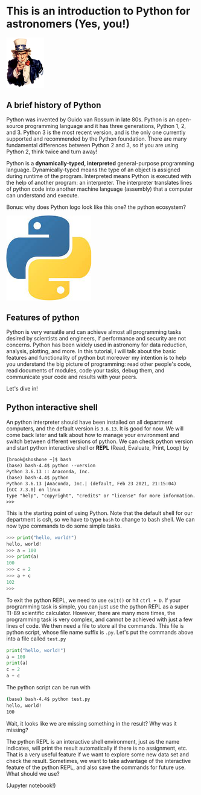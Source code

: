 # This is an introduction to Python for astronomers (Yes, you!)

<img src="./images/Uncle_Sam.png" alt="sam" width=100/>

## A brief history of Python

Python was invented by Guido van Rossum in late 80s. Python is an open-source programming language and it has three generations, Python 1, 2, and 3. Python 3 is the most recent version, and is the only one currently supported and recommended by the Python foundation. There are many fundamental differences between Python 2 and 3, so if you are using Python 2, think twice and turn away! 

Python is a __dynamically-typed, interpreted__ general-purpose programming language. Dynamically-typed means the type of an object is assigned during runtime of the program. Interpreted means Python is executed with the help of another program: an interpreter. The interpreter translates lines of python code into another machine language (assembly) that a computer can understand and execute.


Bonus: why does Python logo look like this one? the python ecosystem? 

![snake](images/download.jpg)

## Features of python

Python is very versatile and can achieve almost all programming tasks desired by scientists and engineers, if performance and security are not concerns. Python has been widely used in astronomy for data reduction, analysis, plotting, and more. In this tutorial, I will talk about the basic features and functionality of python but moreover my intention is to help you understand the big picture of programming: read other people's code, read documents of modules, code your tasks, debug them, and communicate your code and results with your peers.

Let's dive in!

## Python interactive shell

An python interpreter should have been installed on all department computers, and the default version is `3.6.13`. It is good for now. 
We will come back later and talk about how to manage your environment and switch between different versions of python. We can check python version and start python interactive shell or **REPL** (Read, Evaluate, Print, Loop) by 

```shell
[brook@shoshone ~]$ bash
(base) bash-4.4$ python --version
Python 3.6.13 :: Anaconda, Inc.
(base) bash-4.4$ python
Python 3.6.13 |Anaconda, Inc.| (default, Feb 23 2021, 21:15:04)
[GCC 7.3.0] on linux
Type "help", "copyright", "credits" or "license" for more information.
>>>
```
This is the starting point of using Python. Note that the default shell for our department is csh, so we have to type `bash` to change to bash shell. We can now type commands to do some simple tasks.

```python
>>> print("hello, world!")
hello, world!
>>> a = 100
>>> print(a)
100
>>> c = 2
>>> a + c
102
>>>
```

To exit the python REPL, we need to use `exit()` or hit `ctrl + D`. If your programming task is simple, you can just use the python REPL as a super TI-89 scientific calculator. However, there are many more times, the programming task is very complex, and cannot be achieved with just a few lines of code. We then need a file to store all the commands. This file is python script, whose file name suffix is `.py`. Let's put the commands above into a file called `test.py`

```python
print("hello, world!")
a = 100
print(a)
c = 2
a + c
```

The python script can be run with

```bash
(base) bash-4.4$ python test.py
hello, world!
100
```

Wait, it looks like we are missing something in the result? Why was it missing? 

The python REPL is an interactive shell environment, just as the name indicates, will print the result automatically if there is no assignment, etc. That is a very useful feature if we want to explore some new data set and check the result.
Sometimes, we want to take advantage of the interactive feature of the python REPL, and also save the commands for future use. What should we use? 

(Jupyter notebook!)



